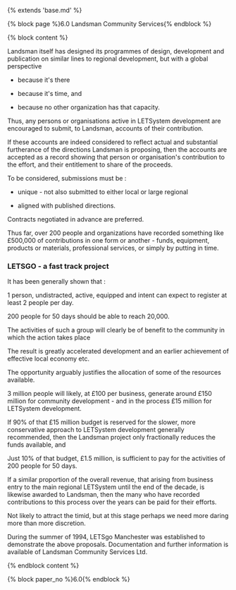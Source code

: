 {% extends 'base.md' %}

{% block page %}6.0  Landsman Community Services{% endblock %}

{% block content %}

Landsman itself has designed its programmes of design, development and
publication on similar lines to regional development, but with a global
perspective

* because it's there

* because it's time, and

* because no other organization has that capacity.

Thus, any persons or organisations active in LETSystem development are
encouraged to submit, to Landsman, accounts of their contribution.

If these accounts are indeed considered to reflect actual and substantial
furtherance of the directions Landsman is proposing, then the accounts are
accepted as a record showing that person or organisation's contribution to
the effort, and their entitlement to share of the proceeds.

To be considered, submissions must be :

* unique - not also submitted to either local or large regional

* aligned with published directions.

Contracts negotiated in advance are preferred.

Thus far, over 200 people and organizations have recorded something like
£500,000 of contributions in one form or another - funds, equipment,
products or materials, professional services, or simply by putting in time.

### LETSGO - a fast track project

It has been generally shown that :

1 person, undistracted, active, equipped and intent  can expect to
register at least 2 people per day.

200 people for 50 days should be able to reach 20,000.

The activities of such a group will clearly be of benefit to the community
in which the action takes place

The result is greatly accelerated development and an earlier achievement
of effective local economy  etc.

The opportunity arguably justifies the allocation of some of the resources
available.

3 million people will likely, at £100 per business, generate around £150
million for community development - and in the process £15 million for
LETSystem development.

If 90% of that £15 million budget is reserved for the slower, more
conservative approach to LETSystem development generally
recommended, then the Landsman project only fractionally reduces the
funds available, and

Just 10% of that budget, £1.5 million, is sufficient to pay for the activities
of 200 people for 50 days.

If a similar proportion of the overall revenue, that arising from business
entry to the main regional LETSystem until the end of the decade, is
likewise awarded to Landsman, then the many who have recorded
contributions to this process over the years can be paid for their efforts.

Not likely to attract the timid, but at this stage perhaps we need more
daring more than more discretion.

During the summer of 1994, LETSgo Manchester was established to
demonstrate the above proposals. Documentation and further information
is available of Landsman Community Services Ltd.

{% endblock content %}

{% block paper_no %}6.0{% endblock %}
